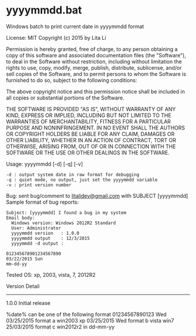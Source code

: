 # yyyymmdd.bat
Windows batch to print current date in yyyymmdd format

License: MIT
Copyright (c) 2015 by Lita Li

  Permission is hereby granted, free of charge, to any person obtaining a copy
  of this software and associated documentation files (the "Software"), to deal
  in the Software without restriction, including without limitation the rights
  to use, copy, modify, merge, publish, distribute, sublicense, and/or sell
  copies of the Software, and to permit persons to whom the Software is
  furnished to do so, subject to the following conditions:
 
  The above copyright notice and this permission notice shall be included in
  all copies or substantial portions of the Software.
 
  THE SOFTWARE IS PROVIDED "AS IS", WITHOUT WARRANTY OF ANY KIND, EXPRESS OR
  IMPLIED, INCLUDING BUT NOT LIMITED TO THE WARRANTIES OF MERCHANTABILITY,
  FITNESS FOR A PARTICULAR PURPOSE AND NONINFRINGEMENT. IN NO EVENT SHALL THE
  AUTHORS OR COPYRIGHT HOLDERS BE LIABLE FOR ANY CLAIM, DAMAGES OR OTHER
  LIABILITY, WHETHER IN AN ACTION OF CONTRACT, TORT OR OTHERWISE, ARISING FROM,
  OUT OF OR IN CONNECTION WITH THE SOFTWARE OR THE USE OR OTHER DEALINGS IN
  THE SOFTWARE.


Usage:
  yyyymmdd [-d] [-q] [-v]

    -d : output system date in raw format for debugging
    -q : quiet mode, no output, just set the yyyymmdd variable
    -v : print version number

Bug:
  sent bug/comment to litalidev@gmail.com with SUBJECT [yyyymmdd]
  Sample format of bug reports:

    Subject: [yyyymmdd] I found a bug in my system
    Email body:
      Windows version: Windows 2012R2 Standard
      User: Administrator
      yyyymmdd version   : 1.0.0
      yyyymmdd output    : 12/3/2015
      yyyymmdd -d output : 

    012345678901234567890
    03/22/2015 Sun
    mm-dd-yy
    

Tested OS:
  xp, 2003, vista, 7, 2012R2

Version Detail
------- -----------------------------------------
1.0.0   Initial release

%date% can be one of the following format
  01234567890123
  Wed 03/25/2015 format a win2003 xp
  03/25/2015 Wed format b vista win7
  25/03/2015     format c win2012r2 in dd-mm-yy
